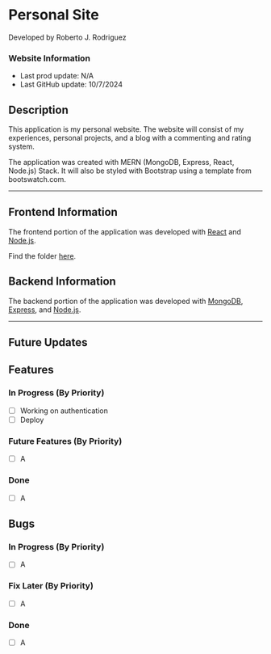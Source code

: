 # Personal Site

Developed by Roberto J. Rodriguez

### Website Information

- Last prod update: N/A
- Last GitHub update: 10/7/2024

## Description

This application is my personal website. The website will consist of my experiences, personal projects, and a blog with a commenting and rating system. 

The application was created with MERN (MongoDB, Express, React, Node.js) Stack. It will also be styled with Bootstrap using a template from bootswatch.com.

---

## Frontend Information

The frontend portion of the application was developed with [React](https://react.dev/) and [Node.js](https://nodejs.org/en). 

Find the folder [here](https://github.com/robertojrodriguez21/personal-site/tree/master/frontend).

## Backend Information

The backend portion of the application was developed with [MongoDB](https://www.mongodb.com/), [Express](https://expressjs.com/), and [Node.js](https://nodejs.org/en).

---

## Future Updates

## Features

### In Progress (By Priority)

- [ ] Working on authentication
- [ ] Deploy

### Future Features (By Priority)

- [ ] A

### Done

- [ ] A

## Bugs

### In Progress (By Priority)

- [ ] A

### Fix Later (By Priority)

- [ ] A

### Done

- [ ] A